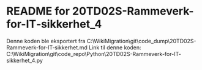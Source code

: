 # README for 20TD02S-Rammeverk-for-IT‐sikkerhet_4
Denne koden ble eksportert fra C:\WikiMigration\git\code_dump\20TD02S-Rammeverk-for-IT‐sikkerhet.md
Link til denne koden: C:\WikiMigration\git\code_repo\Python\20TD02S-Rammeverk-for-IT‐sikkerhet_4.py
